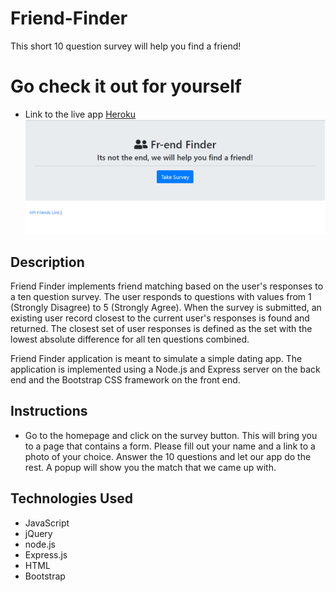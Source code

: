 # Friend-Finder
This short 10 question survey will help you find a friend!

# Go check it out for yourself
* Link to the live app [Heroku](https://fr-end-finder.herokuapp.com/)
![Fr-end finder app](./app/public/images/friend-finder.png)
## Description
Friend Finder implements friend matching based on the user's responses to a ten question survey. The user responds to questions with values from 1 (Strongly Disagree) to 5 (Strongly Agree). When the survey is submitted, an existing user record closest to the current user's responses is found and returned. The closest set of user responses is defined as the set with the lowest absolute difference for all ten questions combined.

Friend Finder application is meant to simulate a simple dating app. The application is implemented using a Node.js and Express server on the back end and the Bootstrap CSS framework on the front end.
## Instructions
*   Go to the homepage and click on the survey button. This will bring you to a page that contains a form. Please fill out
your name and a link to a photo of your choice. Answer the 10 questions and let our app do the rest. 
A popup will show you the match that we came up with. 

## Technologies Used
* JavaScript
* jQuery
* node.js
* Express.js
* HTML
* Bootstrap